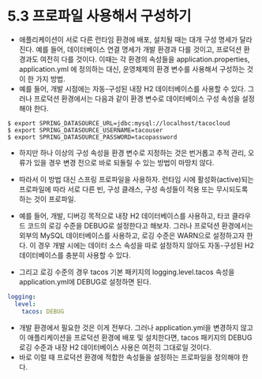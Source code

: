 # 5.3 프로파일 사용해서 구성하기
- 애플리케이션이 서로 다른 런타임 환경에 배포, 설치될 때는 대개 구성 명세가 달라진다. 예를 들어, 데이터베이스 연결 명세가 개발 환경과 다를 것이고, 프로덕션 환경과도 여전히 다를 것이다. 이때는 각 환경의
속성들을 application.properties, application.yml 에 정의하는 대신, 운영체제의 환경 변수를 사용해서 구성하는 것이 한 가지 방법.
- 예를 들어, 개발 시점에는 자동-구성된 내장 H2 데이터베이스를 사용할 수 있다. 그러나 프로덕션 환경에서는 다음과 같이 환경 변수로 데이터베이스 구성 속성을 설정해야 한다.
```text
$ export SPRING_DATASOURCE_URL=jdbc:mysql://localhost/tacocloud
$ export SPRING_DATASOURCE_USERNAME=tacouser
$ export SPRING_DATASOURCE_PASSWORD=tacopassword
```
- 하지만 하나 이상의 구성 속성을 환경 변수로 지정하는 것은 번거롭고 추적 관리, 오류가 있을 경우 변경 전으로 바로 되돌릴 수 있는 방법이 마땅치 않다.
- 따라서 이 방법 대신 스프링 프로파일을 사용하자. 런타임 시에 활성화(active)되는 프로파일에 따라 서로 다른 빈, 구성 클래스, 구성 속성들이 적용 또는 무시되도록 하는 것이 프로파일.

- 예를 들어, 개발, 디버깅 목적으로 내장 H2 데이터베이스를 사용하고, 타코 클라우드 코드의 로깅 수준을 DEBUG로 설정한다고 해보자. 그러나 프로덕션 환경에서는 외부의 MySQL 데이터베이스를 사용하고, 로깅 수준은
WARN으로 설정하고자 한다. 이 경우 개발 시에는 데이터 소스 속성을 따로 설정하지 않아도 자동-구성된 H2 데이터베이스를 충분히 사용할 수 있다.
- 그리고 로깅 수준의 경우 tacos 기본 패키지의 logging.level.tacos 속성을 application.yml에 DEBUG로 설정하면 된다.
```yaml
logging:
  level:
    tacos: DEBUG
```
- 개발 환경에서 필요한 것은 이게 전부다. 그러나 application.yml을 변경하지 않고 이 애플리케이션을 프로덕션 환경에 배포 및 설치한다면, tacos 패키지의 DEBUG 로깅 수준과 내장 H2 데이터베이스 사용은
여전히 그대로일 것이다.
- 바로 이럴 때 프로덕션 환경에 적합한 속성들을 설정하는 프로파일을 정의해야 한다.


